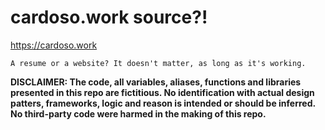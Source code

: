 # cardoso.work source?!

https://cardoso.work


    A resume or a website? It doesn't matter, as long as it's working.

**DISCLAIMER: The code, all variables, aliases, functions and libraries presented in this repo are fictitious.  No identification with actual design patters, frameworks, logic and reason is intended or should be inferred. No third-party code were harmed  in the making of this repo.**